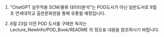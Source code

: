1) "ChatGPT 실무적용 SCM/물류 데이터분석"는 POD도서가 아닌 일반도서로
   9월 초 연세대학교 출판문화원을 통해 유통될 예정입니다.

2) 8월 23일 이전 POD 도서를 구매한 독자는 Lecture_NewInfo/POD_Book/README 의 정오표 내용을 참조하시기 바랍니다. 
